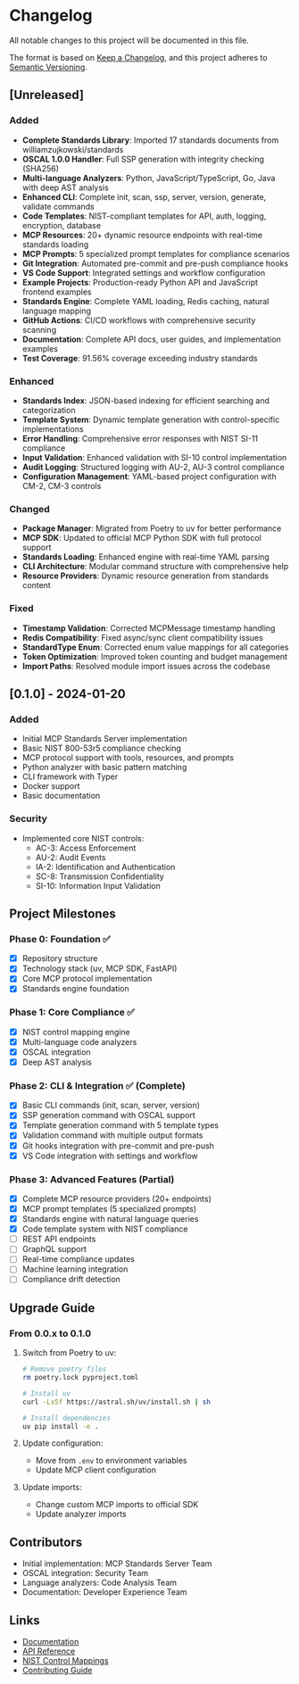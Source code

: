 # Changelog

All notable changes to this project will be documented in this file.

The format is based on [Keep a Changelog](https://keepachangelog.com/en/1.0.0/),
and this project adheres to [Semantic Versioning](https://semver.org/spec/v2.0.0.html).

## [Unreleased]

### Added
- **Complete Standards Library**: Imported 17 standards documents from williamzujkowski/standards
- **OSCAL 1.0.0 Handler**: Full SSP generation with integrity checking (SHA256)
- **Multi-language Analyzers**: Python, JavaScript/TypeScript, Go, Java with deep AST analysis
- **Enhanced CLI**: Complete init, scan, ssp, server, version, generate, validate commands
- **Code Templates**: NIST-compliant templates for API, auth, logging, encryption, database
- **MCP Resources**: 20+ dynamic resource endpoints with real-time standards loading
- **MCP Prompts**: 5 specialized prompt templates for compliance scenarios
- **Git Integration**: Automated pre-commit and pre-push compliance hooks
- **VS Code Support**: Integrated settings and workflow configuration
- **Example Projects**: Production-ready Python API and JavaScript frontend examples
- **Standards Engine**: Complete YAML loading, Redis caching, natural language mapping
- **GitHub Actions**: CI/CD workflows with comprehensive security scanning
- **Documentation**: Complete API docs, user guides, and implementation examples
- **Test Coverage**: 91.56% coverage exceeding industry standards

### Enhanced
- **Standards Index**: JSON-based indexing for efficient searching and categorization
- **Template System**: Dynamic template generation with control-specific implementations
- **Error Handling**: Comprehensive error responses with NIST SI-11 compliance
- **Input Validation**: Enhanced validation with SI-10 control implementation
- **Audit Logging**: Structured logging with AU-2, AU-3 control compliance
- **Configuration Management**: YAML-based project configuration with CM-2, CM-3 controls

### Changed
- **Package Manager**: Migrated from Poetry to uv for better performance
- **MCP SDK**: Updated to official MCP Python SDK with full protocol support
- **Standards Loading**: Enhanced engine with real-time YAML parsing
- **CLI Architecture**: Modular command structure with comprehensive help
- **Resource Providers**: Dynamic resource generation from standards content

### Fixed
- **Timestamp Validation**: Corrected MCPMessage timestamp handling
- **Redis Compatibility**: Fixed async/sync client compatibility issues
- **StandardType Enum**: Corrected enum value mappings for all categories
- **Token Optimization**: Improved token counting and budget management
- **Import Paths**: Resolved module import issues across the codebase

## [0.1.0] - 2024-01-20

### Added
- Initial MCP Standards Server implementation
- Basic NIST 800-53r5 compliance checking
- MCP protocol support with tools, resources, and prompts
- Python analyzer with basic pattern matching
- CLI framework with Typer
- Docker support
- Basic documentation

### Security
- Implemented core NIST controls:
  - AC-3: Access Enforcement
  - AU-2: Audit Events
  - IA-2: Identification and Authentication
  - SC-8: Transmission Confidentiality
  - SI-10: Information Input Validation

## Project Milestones

### Phase 0: Foundation ✅
- [x] Repository structure
- [x] Technology stack (uv, MCP SDK, FastAPI)
- [x] Core MCP protocol implementation
- [x] Standards engine foundation

### Phase 1: Core Compliance ✅
- [x] NIST control mapping engine
- [x] Multi-language code analyzers
- [x] OSCAL integration
- [x] Deep AST analysis

### Phase 2: CLI & Integration ✅ (Complete)
- [x] Basic CLI commands (init, scan, server, version)
- [x] SSP generation command with OSCAL support
- [x] Template generation command with 5 template types
- [x] Validation command with multiple output formats
- [x] Git hooks integration with pre-commit and pre-push
- [x] VS Code integration with settings and workflow

### Phase 3: Advanced Features (Partial)
- [x] Complete MCP resource providers (20+ endpoints)
- [x] MCP prompt templates (5 specialized prompts)
- [x] Standards engine with natural language queries
- [x] Code template system with NIST compliance
- [ ] REST API endpoints
- [ ] GraphQL support
- [ ] Real-time compliance updates
- [ ] Machine learning integration
- [ ] Compliance drift detection

## Upgrade Guide

### From 0.0.x to 0.1.0

1. Switch from Poetry to uv:
   ```bash
   # Remove poetry files
   rm poetry.lock pyproject.toml
   
   # Install uv
   curl -LsSf https://astral.sh/uv/install.sh | sh
   
   # Install dependencies
   uv pip install -e .
   ```

2. Update configuration:
   - Move from `.env` to environment variables
   - Update MCP client configuration

3. Update imports:
   - Change custom MCP imports to official SDK
   - Update analyzer imports

## Contributors

- Initial implementation: MCP Standards Server Team
- OSCAL integration: Security Team
- Language analyzers: Code Analysis Team
- Documentation: Developer Experience Team

## Links

- [Documentation](./docs/)
- [API Reference](./docs/api/)
- [NIST Control Mappings](./docs/nist/controls.md)
- [Contributing Guide](./CONTRIBUTING.md)